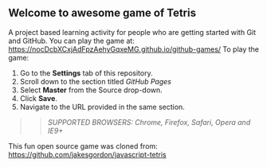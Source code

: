 ## Welcome to awesome game of Tetris

A project based learning activity for people who are getting started with Git and GitHub.
You can play the game at: https://nocDcbXCxjAdFpzAehyGqxeMG.github.io/github-games/
To play the game:
1. Go to the **Settings** tab of this repository.
1. Scroll down to the section titled _GitHub Pages_
1. Select **Master** from the Source drop-down.
1. Click **Save**.
1. Navigate to the URL provided in the same section.

>> _*SUPPORTED BROWSERS*: Chrome, Firefox, Safari, Opera and IE9+_

This fun open source game was cloned from: https://github.com/jakesgordon/javascript-tetris
